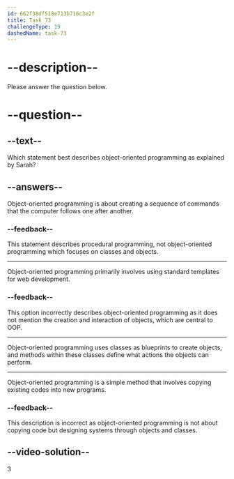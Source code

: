 ```yaml
---
id: 662f38df518e713b716c3e2f
title: Task 73
challengeType: 19
dashedName: task-73
---
```


<!--
AUDIO REFERENCE: 
Sarah: It involves classes, which are like blueprints for objects, and, inside the classes, you find the classes' methods, which are actions those objects can perform.
-->

# --description--

Please answer the question below.

# --question--

## --text--

Which statement best describes object-oriented programming as explained by Sarah?

## --answers--

Object-oriented programming is about creating a sequence of commands that the computer follows one after another.

### --feedback--

This statement describes procedural programming, not object-oriented programming which focuses on classes and objects.

---

Object-oriented programming primarily involves using standard templates for web development.

### --feedback--

This option incorrectly describes object-oriented programming as it does not mention the creation and interaction of objects, which are central to OOP.

---

Object-oriented programming uses classes as blueprints to create objects, and methods within these classes define what actions the objects can perform.

---

Object-oriented programming is a simple method that involves copying existing codes into new programs.

### --feedback--

This description is incorrect as object-oriented programming is not about copying code but designing systems through objects and classes.

## --video-solution--

3
